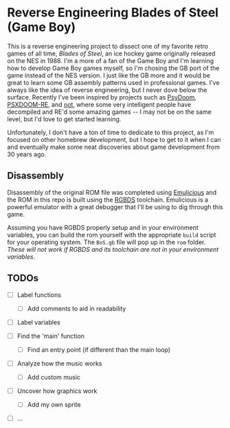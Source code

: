 # Reverse Engineering Blades of Steel (Game Boy)

This is a reverse engineering project to dissect one of my favorite retro games of all time, *Blades of Steel*, an ice hockey game originally released on the NES in 1988. I'm a more of a fan of the Game Boy and I'm learning how to develop Game Boy games myself, so I'm chosing the GB port of the game instead of the NES version. I just like the GB more and it would be great to learn some GB assembly patterns used in professional games. I've always like the idea of reverse engineering, but I never dove below the surface. Recently I've been inspired by projects such as [PsyDoom](https://github.com/BodbDearg/PsyDoom), [PSXDOOM-RE](https://github.com/Erick194/PSXDOOM-RE), and [oot](https://github.com/zeldaret/oot), where some very intelligent people have decompiled and RE'd some amazing games -- I may not be on the same level, but I'd love to get started learning.

Unfortunately, I don't have a ton of time to dedicate to this project, as I'm focused on other homebrew development, but I hope to get to it when I can and eventually make some neat discoveries about game development from 30 years ago. 

## Disassembly

Disassembly of the original ROM file was completed using [Emulicious](https://emulicious.net/) and the ROM in this repo is built using the [RGBDS](https://github.com/gbdev/rgbds) toolchain. Emulicious is a powerful emulator with a great debugger that I'll be using to dig through this game. 

Assuming you have RGBDS properly setup and in your environment variables, you can build the rom yourself with the appropriate `build` script for your operating system. The `BoS.gb` file will pop up in the `rom` folder. *These will not work if RGBDS and its toolchain are not in your environment variables*. 

## TODOs

- [ ] Label functions
    - [ ] Add comments to aid in readability
- [ ] Label variables
- [ ] Find the 'main' function
    - [ ] Find an entry point (if different than the main loop)
- [ ] Analyze how the music works
    - [ ] Add custom music
- [ ] Uncover how graphics work 
    - [ ] Add my own sprite
- [ ] ...
 